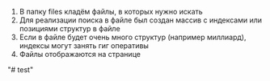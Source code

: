 
<ol>
  <li>В папку files кладём файлы, в которых нужно искать</li>
  <li>Для реализации поиска в файле был создан массив с индексами или позициями структур в файле</li>
  <li>Если в файле будет очень много структур (например миллиард), индексы могут занять гиг оперативы</li>
  <li>Файлы отображаются на странице</li>
</ol>
"# test" 
